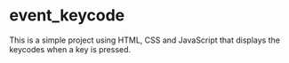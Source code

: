 # event_keycode
This is a simple project using HTML, CSS and JavaScript that displays the keycodes when a key is pressed.
